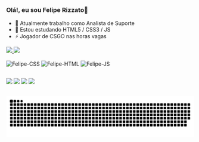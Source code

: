 ##

### Olá!, eu sou Felipe Rizzato👋

- 🔭 Atualmente trabalho como Analista de Suporte
- 🌱 Estou estudando HTML5 / CSS3 / JS
- ⚡ Jogador de CSGO nas horas vagas

<div>
  <a href="https://github.com/feliiperiz">
  
  <img height="180em" src="https://github-readme-stats.vercel.app/api?username=feliiperiz&show_icons=true&theme=radical"/>

  <img height="180em" src="https://github-readme-stats.vercel.app/api/top-langs/?username=feliiperiz&layout-compact&langs_count-16&theme=radical"/>
</div>
  
<div style="display: inline-block"><br>
  <img align="center" alt="Felipe-CSS" height="50" width:"60" src="https://cdn.jsdelivr.net/gh/devicons/devicon/icons/css3/css3-original-wordmark.svg">
  <img align="center" alt="Felipe-HTML" height="50" width:"60" src="https://cdn.jsdelivr.net/gh/devicons/devicon/icons/html5/html5-original-wordmark.svg">
  <img align="center" alt="Felipe-JS" height="50" width:"60" src="https://cdn.jsdelivr.net/gh/devicons/devicon/icons/javascript/javascript-original.svg">
</div>
  
  ##
  
  <div>
    <a href="https://wa.me/+55011933372873" target="_blank"><img src="https://img.shields.io/badge/WhatsApp-25D366?style=for-the-badge&logo=whatsapp&logoColor=white"></a>
    <a href="malito:felipe.rizzatofr@gmail.com" target="_blank"><img src="https://img.shields.io/badge/Gmail-D14836?style=for-the-badge&logo=gmail&logoColor=white"></a>
    <a href="https://www.instagram.com/feliiperiz/" target="_blank"><img src="https://img.shields.io/badge/Instagram-E4405F?style=for-the-badge&logo=instagram&logoColor=white"></a>
    <a href="https://www.linkedin.com/in/felipe-rizzato-8272a4142/" target="_blank"><img src="https://img.shields.io/badge/LinkedIn-0077B5?style=for-the-badge&logo=linkedin&logoColor=white"></a>
 
</div>
  
 ##
  
![Snake animation](https://github.com/feliiperiz/feliiperiz/blob/output/github-contribution-grid-snake.svg)
